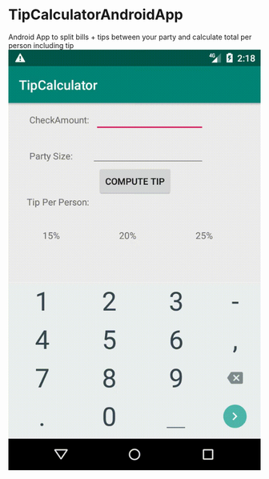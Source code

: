 # TipCalculatorAndroidApp
Android App to split bills + tips between your party and calculate total per person including tip
![Caption](/AppDemo.gif)
